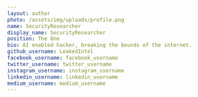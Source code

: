 ```yaml
---
layout: author
photo: /assets/img/uploads/profile.png
name: SecurityResearcher
display_name: SecurityResearcher
position: The One
bio: AI enabled hacker, breaking the bounds of the internet.
github_username: LeakedIntel
facebook_username: facebook_username
twitter_username: twitter_username
instagram_username: instagram_username
linkedin_username: linkedin_username
medium_username: medium_username
---
```

